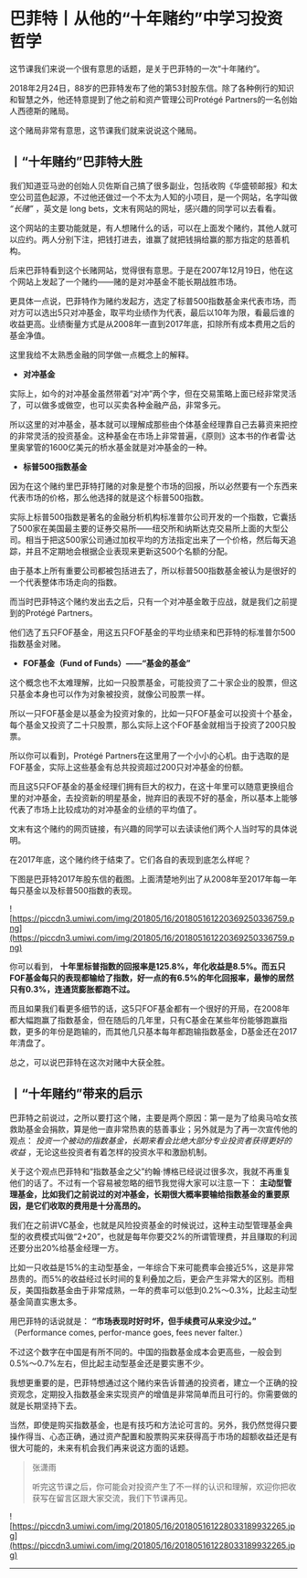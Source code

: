 # 巴菲特丨从他的“十年赌约”中学习投资哲学

这节课我们来说一个很有意思的话题，是关于巴菲特的一次“十年赌约”。

2018年2月24日，88岁的巴菲特发布了他的第53封股东信。除了各种例行的知识和智慧之外，他还特意提到了他之前和资产管理公司Protégé Partners的一名创始人西德斯的赌局。

这个赌局非常有意思，这节课我们就来说说这个赌局。

## 丨“十年赌约”巴菲特大胜

我们知道亚马逊的创始人贝佐斯自己搞了很多副业，包括收购《华盛顿邮报》和太空公司蓝色起源，不过他还做过一个不太为人知的小项目，是一个网站，名字叫做 *“长赌”* ，英文是 long bets，文末有网站的网址，感兴趣的同学可以去看看。

这个网站的主要功能就是，有人想赌什么的话，可以在上面发个赌约，其他人就可以应约。两人分别下注，把钱打进去，谁赢了就把钱捐给赢的那方指定的慈善机构。

后来巴菲特看到这个长赌网站，觉得很有意思。于是在2007年12月19日，他在这个网站上发起了一个赌约——赌的是对冲基金不能长期战胜市场。

更具体一点说，巴菲特作为赌约发起方，选定了标普500指数基金来代表市场，而对方可以选出5只对冲基金，取平均业绩作为代表，最后以10年为限，看最后谁的收益更高。业绩衡量方式是从2008年一直到2017年底，扣除所有成本费用之后的基金净值。

这里我给不太熟悉金融的同学做一点概念上的解释。

* **对冲基金** 

实际上，如今的对冲基金虽然带着“对冲”两个字，但在交易策略上面已经非常灵活了，可以做多或做空，也可以买卖各种金融产品，非常多元。

所以这里的对冲基金，基本就可以理解成那些由个体基金经理靠自己去募资来把控的非常灵活的投资基金。这种基金在市场上非常普遍，《原则》这本书的作者雷·达里奥掌管的1600亿美元的桥水基金就是对冲基金的一种。

* **标普500指数基金** 

因为在这个赌约里巴菲特打赌的对象是整个市场的回报，所以必然要有一个东西来代表市场的价格，那么他选择的就是这个标普500指数。

实际上标普500指数是著名的金融分析机构标准普尔公司开发的一个指数，它囊括了500家在美国最主要的证券交易所——纽交所和纳斯达克交易所上面的大型公司。相当于把这500家公司通过加权平均的方法指定出来了一个价格，然后每天追踪，并且不定期地会根据企业表现来更新这500个名额的分配。

由于基本上所有重要公司都被包括进去了，所以标普500指数基金被认为是很好的一个代表整体市场走向的指数。

而当时巴菲特这个赌约发出去之后，只有一个对冲基金敢于应战，就是我们之前提到的Protégé Partners。

他们选了五只FOF基金，用这五只FOF基金的平均业绩来和巴菲特的标准普尔500指数基金对赌。

* **FOF基金（Fund of Funds）——“基金的基金”** 

这个概念也不太难理解，比如一只股票基金，可能投资了二十家企业的股票，但这只基金本身也可以作为对象被投资，就像公司股票一样。

所以一只FOF基金是以基金为投资对象的，比如一只FOF基金可以投资十个基金，每个基金又投资了二十只股票，那么实际上这个FOF基金就相当于投资了200只股票。

所以你可以看到，Protégé Partners在这里用了一个小小的心机。由于选取的是FOF基金，实际上这些基金有总共投资超过200只对冲基金的份额。

而且这5只FOF基金的基金经理们拥有巨大的权力，在这十年里可以随意更换组合里的对冲基金，去投资新的明星基金，抛弃旧的表现不好的基金，所以基本上能够代表了市场上比较成功的对冲基金的业绩的平均值了。

文末有这个赌约的网页链接，有兴趣的同学可以去读读他们两个人当时写的具体说明。

在2017年底，这个赌约终于结束了。它们各自的表现到底怎么样呢？

下图是巴菲特2017年股东信的截图。上面清楚地列出了从2008年至2017年每一年每只基金以及标普500指数的表现。

![https://piccdn3.umiwi.com/img/201805/16/201805161220369250336759.png](https://piccdn3.umiwi.com/img/201805/16/201805161220369250336759.png)

你可以看到， **十年里标普指数的回报率是125.8%，年化收益是8.5%。而五只FOF基金每只的表现都输给了指数，好一点的有6.5%的年化回报率，最惨的居然只有0.3%，连通货膨胀都跑不过。**

而且如果我们看更多细节的话，这5只FOF基金都有一个很好的开局，在2008年都大幅跑赢了指数基金，但在随后的几年里，只有C基金在某些年份能够跑赢指数，更多的年份是跑输的，而其他几只基本每年都跑输指数基金，D基金还在2017年清盘了。

总之，可以说巴菲特在这次对赌中大获全胜。

## 丨“十年赌约”带来的启示

巴菲特之前说过，之所以要打这个赌，主要是两个原因：第一是为了给奥马哈女孩救助基金会捐款，算是他一直非常热衷的慈善事业；另外就是为了再一次宣传他的观点： *投资一个被动的指数基金，长期来看会比绝大部分专业投资者获得更好的收益* ，无论这些投资者有着怎样的投资水平和激励机制。

关于这个观点巴菲特和“指数基金之父”约翰·博格已经说过很多次，我就不再重复他们的话了。不过有一个容易被忽略的细节我觉得大家可以注意一下： **主动型管理基金，比如我们之前说过的对冲基金，长期很大概率要输给指数基金的重要原因，是它们收取的费用是十分高昂的。**

我们在之前讲VC基金，也就是风险投资基金的时候说过，这种主动型管理基金典型的收费模式叫做“2+20”，也就是每年你要交2%的所谓管理费，并且赚取的利润还要分出20%给基金经理一方。

比如一只收益是15%的主动型基金，一年综合下来可能费率会接近5%，这是非常昂贵的。而5%的收益经过长时间的复利叠加之后，更会产生非常大的区别。而相反，美国指数基金由于非常成熟，一年的费率可以低到0.2%～0.3%，比起主动型基金简直实惠太多。

用巴菲特的话说就是： **“市场表现时好时坏，但手续费可从来没少过。”** （Performance comes, perfor-mance goes, fees never falter.）

不过这个数字在中国是有所不同的。中国的指数基金成本会更高些，一般会到0.5%～0.7%左右，但比起主动型基金还是要实惠不少。

我想更重要的是，巴菲特想通过这个赌约来告诉普通的投资者，建立一个正确的投资观念，定期投入指数基金来实现资产的增值是非常简单而且可行的。你需要做的就是长期坚持下去。

当然，即使是购买指数基金，也是有技巧和方法论可言的。另外，我仍然觉得只要操作得当、心态正确，通过资产配置和股票购买来获得高于市场的超额收益还是有很大可能的，未来有机会我们再来说这方面的话题。

> 张潇雨
> 
> 听完这节课之后，你可能会对投资产生了不一样的认识和理解，欢迎你把收获写在留言区跟大家交流，我们下节课再见。

![https://piccdn3.umiwi.com/img/201805/16/201805161228033189932265.jpg](https://piccdn3.umiwi.com/img/201805/16/201805161228033189932265.jpg)

---
